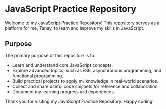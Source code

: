 # JavaScript Practice Repository

Welcome to my JavaScript Practice Repository! This repository serves as a platform for me, Tanay, to learn and improve my skills in JavaScript.

## Purpose

The primary purpose of this repository is to:

- Learn and understand core JavaScript concepts.
- Explore advanced topics, such as ES6, asynchronous programming, and functional programming.
- Build practical projects to apply my knowledge in real-world scenarios.
- Collect and share useful code snippets for reference and collaboration.
- Document my learning progress and experiences.

Thank you for visiting my JavaScript Practice Repository. Happy coding!
